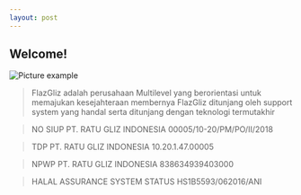 ```yaml
---
layout: post
---
```

## Welcome! 

![Picture example](http://www.flazgliz.com/images/logo.png)

>FlazGliz adalah perusahaan Multilevel yang berorientasi untuk memajukan kesejahteraan membernya
>FlazGliz ditunjang oleh support system yang handal serta ditunjang dengan teknologi termutakhir 

>NO SIUP PT. RATU GLIZ INDONESIA
>00005/10-20/PM/PO/II/2018 

>TDP PT. RATU GLIZ INDONESIA
>10.20.1.47.00005 

>NPWP PT. RATU GLIZ INDONESIA
>838634939403000 

>HALAL ASSURANCE SYSTEM STATUS
>HS1B5593/062016/ANI

